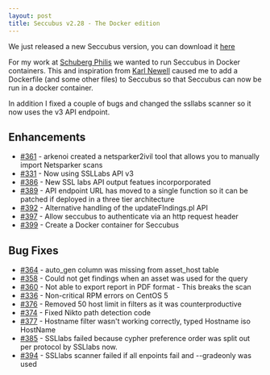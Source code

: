 ```yaml
---
layout: post
title: Seccubus v2.28 - The Docker edition
---
```


We just released a new Seccubus version, you can download it [here](https://github.com/schubergphilis/Seccubus/releases/latest) 

For my work at [Schuberg Philis](https://www.schubergphilis.com) we wanted to run Seccubus in Docker 
containers. This and inspiration from [Karl Newell](https://hub.docker.com/r/karlnewell/seccubus/) 
caused me to add a Dockerfile (and some other files) to Seccubus so that Seccubus can now be 
run in a docker container. 

In addition I fixed a couple of bugs and changed the ssllabs scanner so it now uses the v3 API endpoint.

Enhancements
------------
* [#361](https://github.com/schubergphilis/Seccubus/issues/361) - arkenoi created a netsparker2ivil tool that allows you to manually import Netsparker scans
* [#331](https://github.com/schubergphilis/Seccubus/issues/331) - Now using SSLLabs API v3
* [#386](https://github.com/schubergphilis/Seccubus/issues/386) - New SSL labs API output featues incorporporated
* [#389](https://github.com/schubergphilis/Seccubus/issues/389) - API endpoint URL has moved to a single function so it can be patched if deployed in a 
         three tier architecture
* [#392](https://github.com/schubergphilis/Seccubus/issues/392) - Alternative handling of the updateFIndings.pl API
* [#397](https://github.com/schubergphilis/Seccubus/issues/397) - Allow seccubus to authenticate via an http request header
* [#399](https://github.com/schubergphilis/Seccubus/issues/399) - Create a Docker container for Seccubus

Bug Fixes
---------
* [#364](https://github.com/schubergphilis/Seccubus/issues/364) - auto_gen column was missing from asset_host table
* [#358](https://github.com/schubergphilis/Seccubus/issues/358) - Could not get findings when an asset was used for the query
* [#360](https://github.com/schubergphilis/Seccubus/issues/360) - Not able to export report in PDF format - This breaks the scan
* [#336](https://github.com/schubergphilis/Seccubus/issues/336) - Non-critical RPM errors on CentOS 5
* [#376](https://github.com/schubergphilis/Seccubus/issues/376) - Removed 50 host limit in filters as it was counterproductive
* [#374](https://github.com/schubergphilis/Seccubus/issues/374) - Fixed Nikto path detection code
* [#377](https://github.com/schubergphilis/Seccubus/issues/377) - Hostname filter wasn't working correctly, typed Hostname iso HostName
* [#385](https://github.com/schubergphilis/Seccubus/issues/385) - SSLlabs failed because cypher preference order was split out per protocol by SSLlabs now.
* [#394](https://github.com/schubergphilis/Seccubus/issues/394) - SSLlabs scanner failed if all enpoints fail and --gradeonly was used
